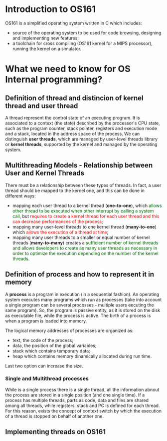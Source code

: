 # Introduction to OS161

OS161 is a simplified operating system written in C which includes:
- source of the operating system to be used for code browsing, designing and implementing new features;
- a toolchain for cross compiling (OS161 kernel for a MIPS processor), running the kernel on a simulator.

# What we need to know for OS Internal programming?
## Definition of thread and distincion of kernel thread and user thread
A thread represent the control state of an executing program. It is associated to a context (the state) described by the processor's CPU state, such as the program counter, stack pointer, registers and execution mode and a stack, located in the address space of the process. 
We can distinguish **user threads**, which are managed by user-level threads library or **kernel threads**, supported by the kernel and managed by the operating system. 

## Multithreading Models - Relationship between User and Kernel Threads
There must be a relationship between these types of threads. In fact, a user thread should be mapped to the kernel one, and this can be done in different ways: 
- mapping each user thread to a kernel thread (**one-to-one**), which <span style="color:DarkGreen">allows other thread to be executed when other interrupt by calling a system call</span>, but <span style="color:Red">requires to create a kernel thread for each user thread and this can decrease performances of the process</span>;
- mapping many user-level threads to one kernel thread (**many-to-one**) which <span style="color:Red">allows the execution of a thread at time</span>;
- mapping many user threads to a smaller or equal number of kernel threads (**many-to-many**) creates a <span style="color:DarkGreen">sufficient number of kernel threads and allows developers to create as many user threads as necessary in order to optimize the execution depending on the number of the kernel threads</span>.

## Definition of process and how to represent it in memory
A **process** is a program in execution (in a sequential fashion). 
An operating system executes many programs which run as processes (take into account a single program can be several processes - multiple users eecuting the same program). So, the program is passive entity, as it is stored on the disk as executable file, while the process is active. The birth of a process is when a program is loaded into memory. 

The logical memory addresses of processes are organized as:
- text, the code of the process;
- data, the position of the global variables;
- stack which contains temporary data;
- heap which contains memory dinamically allocated during run time.

Last two option can increase the size. 

### Single and Multithread processes
While is a single process there is a single thread, all the information abnout the process are stored in a single position (and one single time). 
If a process has multiple threads, parts as code, data and files are shared among all threads, while registers, stack and PC is defined for each thread. For this reason, exists the concept of context switch by which the execution of a thread is stopped on behalf of another one. 

## Implementing threads on OS161
